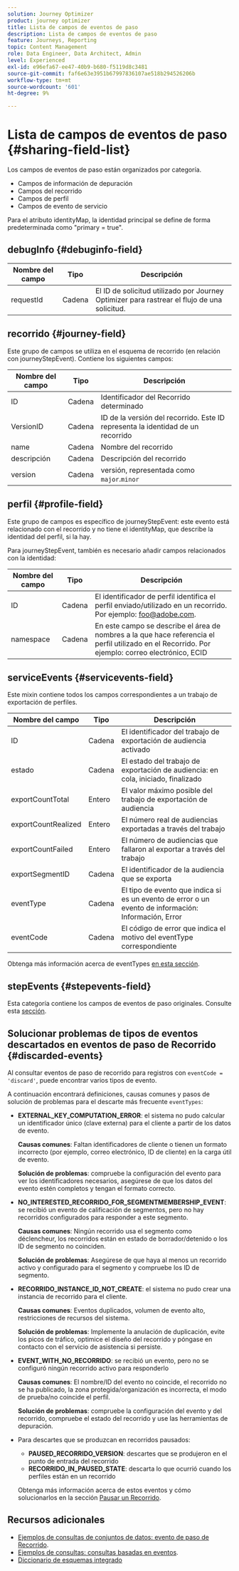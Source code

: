 ```yaml
---
solution: Journey Optimizer
product: journey optimizer
title: Lista de campos de eventos de paso
description: Lista de campos de eventos de paso
feature: Journeys, Reporting
topic: Content Management
role: Data Engineer, Data Architect, Admin
level: Experienced
exl-id: e96efa67-ee47-40b9-b680-f5119d8c3481
source-git-commit: faf6e63e3951b67997836107ae518b294526206b
workflow-type: tm+mt
source-wordcount: '601'
ht-degree: 9%

---
```


# Lista de campos de eventos de paso {#sharing-field-list}

Los campos de eventos de paso están organizados por categoría.

* Campos de información de depuración
* Campos del recorrido
* Campos de perfil
* Campos de evento de servicio

Para el atributo identityMap, la identidad principal se define de forma predeterminada como &quot;primary = true&quot;.

## debugInfo {#debuginfo-field}

| Nombre del campo | Tipo | Descripción |
|---|---|------------|
| requestId | Cadena | El ID de solicitud utilizado por Journey Optimizer para rastrear el flujo de una solicitud. |

## recorrido {#journey-field}

Este grupo de campos se utiliza en el esquema de recorrido (en relación con journeyStepEvent). Contiene los siguientes campos:

| Nombre del campo | Tipo | Descripción |
|---|---|------------|
| ID | Cadena | Identificador del Recorrido determinado |
| VersionID | Cadena | ID de la versión del recorrido. Este ID representa la identidad de un recorrido |
| name | Cadena | Nombre del recorrido |
| descripción | Cadena | Descripción del recorrido |
| version | Cadena | versión, representada como `major`.`minor` |

## perfil {#profile-field}

Este grupo de campos es específico de journeyStepEvent: este evento está relacionado con el recorrido y no tiene el identityMap, que describe la identidad del perfil, si la hay.

Para journeyStepEvent, también es necesario añadir campos relacionados con la identidad:

| Nombre del campo | Tipo | Descripción |
|---|---|------------|
| ID | Cadena | El identificador de perfil identifica el perfil enviado/utilizado en un recorrido. Por ejemplo: foo@adobe.com. |
| namespace | Cadena | En este campo se describe el área de nombres a la que hace referencia el perfil utilizado en el Recorrido. Por ejemplo: correo electrónico, ECID |

## serviceEvents {#servicevents-field}

Este mixin contiene todos los campos correspondientes a un trabajo de exportación de perfiles.

| Nombre del campo | Tipo | Descripción |
|---|---|------------|
| ID | Cadena | El identificador del trabajo de exportación de audiencia activado |
| estado | Cadena | El estado del trabajo de exportación de audiencia: en cola, iniciado, finalizado |
| exportCountTotal | Entero | El valor máximo posible del trabajo de exportación de audiencia |
| exportCountRealized | Entero | El número real de audiencias exportadas a través del trabajo |
| exportCountFailed | Entero | El número de audiencias que fallaron al exportar a través del trabajo |
| exportSegmentID | Cadena | El identificador de la audiencia que se exporta |
| eventType | Cadena | El tipo de evento que indica si es un evento de error o un evento de información: Información, Error |
| eventCode | Cadena | El código de error que indica el motivo del eventType correspondiente |

Obtenga más información acerca de eventTypes [en esta sección](#discarded-events).

## stepEvents {#stepevents-field}

Esta categoría contiene los campos de eventos de paso originales. Consulte esta [sección](../reports/sharing-legacy-fields.md).


## Solucionar problemas de tipos de eventos descartados en eventos de paso de Recorrido  {#discarded-events}

Al consultar eventos de paso de recorrido para registros con `eventCode = 'discard'`, puede encontrar varios tipos de evento.

A continuación encontrará definiciones, causas comunes y pasos de solución de problemas para el descarte más frecuente `eventTypes`:

* **EXTERNAL_KEY_COMPUTATION_ERROR**: el sistema no pudo calcular un identificador único (clave externa) para el cliente a partir de los datos de evento.

  **Causas comunes**: Faltan identificadores de cliente o tienen un formato incorrecto (por ejemplo, correo electrónico, ID de cliente) en la carga útil de evento.

  **Solución de problemas**: compruebe la configuración del evento para ver los identificadores necesarios, asegúrese de que los datos del evento estén completos y tengan el formato correcto.

* **NO_INTERESTED_RECORRIDO_FOR_SEGMENTMEMBERSHIP_EVENT**: se recibió un evento de calificación de segmentos, pero no hay recorridos configurados para responder a este segmento.

  **Causas comunes**: Ningún recorrido usa el segmento como déclencheur, los recorridos están en estado de borrador/detenido o los ID de segmento no coinciden.

  **Solución de problemas**: Asegúrese de que haya al menos un recorrido activo y configurado para el segmento y compruebe los ID de segmento.

* **RECORRIDO_INSTANCE_ID_NOT_CREATE**: el sistema no pudo crear una instancia de recorrido para el cliente.

  **Causas comunes**: Eventos duplicados, volumen de evento alto, restricciones de recursos del sistema.

  **Solución de problemas**: Implemente la anulación de duplicación, evite los picos de tráfico, optimice el diseño del recorrido y póngase en contacto con el servicio de asistencia si persiste.

* **EVENT_WITH_NO_RECORRIDO**: se recibió un evento, pero no se configuró ningún recorrido activo para responderlo

  **Causas comunes**: El nombre/ID del evento no coincide, el recorrido no se ha publicado, la zona protegida/organización es incorrecta, el modo de prueba/no coincide el perfil.

  **Solución de problemas**: compruebe la configuración del evento y del recorrido, compruebe el estado del recorrido y use las herramientas de depuración.

* Para descartes que se produzcan en recorridos pausados:

   * **PAUSED_RECORRIDO_VERSION**: descartes que se produjeron en el punto de entrada del recorrido
   * **RECORRIDO_IN_PAUSED_STATE**: descarta lo que ocurrió cuando los perfiles están en un recorrido

  Obtenga más información acerca de estos eventos y cómo solucionarlos en la sección [Pausar un Recorrido](../building-journeys/journey-pause.md#troubleshoot-profile-discards-in-paused-journeys).

## Recursos adicionales

* [Ejemplos de consultas de conjuntos de datos: evento de paso de Recorrido](../data/datasets-query-examples.md#journey-step-event).
* [Ejemplos de consultas: consultas basadas en eventos](query-examples.md#event-based-queries).
* [Diccionario de esquemas integrado](https://experienceleague.adobe.com/tools/ajo-schemas/schema-dictionary.html?lang=es)

